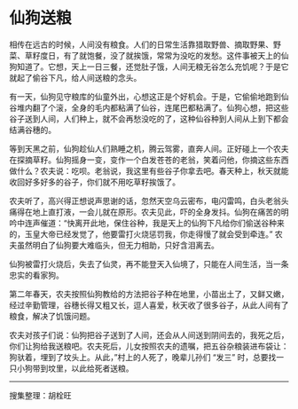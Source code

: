 # 仙狗送粮

相传在远古的时候，人间没有粮食。人们的日常生活靠猎取野兽、摘取野果、野菜、草籽度日，有了就饱餐，没了就挨饿，常常为没吃的发愁。这件事被天上的仙狗知道了。它想，天上一日三餐，还觉肚子饿，人间无粮无谷怎么充饥呢？于是它就起了偷谷下凡，给人间送粮的念头。

有一天，仙狗见守粮库的仙童外出，心想这正是个好机会。于是，它偷偷地跑到仙谷堆内翻了个滚，全身的毛内都粘满了仙谷，连尾巴都粘满了。仙狗心想，把这些谷子送到人间，人们种上，就不会再愁没吃的了，这种仙谷种到人间从上到下都会结满谷穗的。

等到天黑之前，仙狗趁仙人们熟睡之机，腾云驾雾，直奔人间。正好碰上一个农夫在探摘草籽。仙狗摇身一变，变作一个白发苍苍的老翁，笑着问他，你摘这些东西做什么？农夫说：吃呗。老翁说，我这里有些谷子你拿去吧。春天种上，秋天就能收回好多好多的谷子，你们就不用吃草籽挨饿了。

农夫听了，高兴得正想说声思谢的话，忽然天空乌云密布，电闪雷鸣，白头老翁头痛得在地上直打液，一会儿就在原形。农夫见此，吓的全身发抖。仙狗在痛苦的明吟中连声催道：“快离开此地，保住谷种，我是天上的仙狗下凡给你们偷送谷种来的，玉皇大帝已经发觉了，他要雷打火烧惩罚我，你走得慢了就会受到牵连。” 农夫虽然明白了仙狗要大难临头，但无力相助，只好含泪离去。

仙狗被雷打火烧后，失去了仙灵，再不能登天入仙境了，只能在人间生活，当一条忠实的看家狗。

第二年春天，农夫按照仙狗教给的方法把谷子种在地里，小苗出土了，又鲜又嫩，经过辛勤管理，谷穗长得又粗又长，逗人喜爱，秋天收了很多谷子，从此人间有了粮食，解决了饥饿问题。

农夫对孩子们说：仙狗把谷子送到了人间，还会从人间送到阴间去的，我死之后，你们让狗给我送粮吧。农夫死后，儿女按照农夫的遗嘱，把五谷杂粮装进布袋让：狗驮着，埋到了坟头上。从此，”村上的人死了，晚辈儿孙们 “发三” 时，总要找一只小狗带到坟里，以此给死者送粮。

---

搜集整理：胡栓旺

